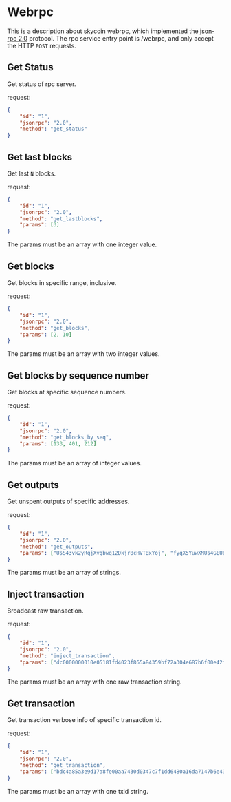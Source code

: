 # Webrpc

This is a description about skycoin webrpc, which implemented the [json-rpc 2.0](http://www.jsonrpc.org/specification) protocol.
The rpc service entry point is /webrpc, and only accept the HTTP `POST` requests.

## Get Status

Get status of rpc server.

request:

```json
{
    "id": "1",
    "jsonrpc": "2.0",
    "method": "get_status"
}
```

## Get last blocks

Get last `N` blocks.

request:

```json
{
    "id": "1",
    "jsonrpc": "2.0",
    "method": "get_lastblocks",
    "params": [3]
}
```

The params must be an array with one integer value.

## Get blocks

Get blocks in specific range, inclusive.

request:

```json
{
    "id": "1",
    "jsonrpc": "2.0",
    "method": "get_blocks",
    "params": [2, 10]
}
```

The params must be an array with two integer values.

## Get blocks by sequence number

Get blocks at specific sequence numbers.

request:

```json
{
    "id": "1",
    "jsonrpc": "2.0",
    "method": "get_blocks_by_seq",
    "params": [133, 401, 212]
}
```

The params must be an array of integer values.

## Get outputs

Get unspent outputs of specific addresses.

request:

```json
{
    "id": "1",
    "jsonrpc": "2.0",
    "method": "get_outputs",
    "params": ["UsS43vk2yRqjXvgbwq12Dkjr8cHVTBxYoj", "fyqX5YuwXMUs4GEUE3LjLyhrqvNztFHQ4B"]
}
```

The params must be an array of strings.

## Inject transaction

Broadcast raw transaction.

request:

```json
{
    "id": "1",
    "jsonrpc": "2.0",
    "method": "inject_transaction",
    "params": ["dc0000000010e05181fd4023f865a84359bf72a304e687b6f00e42f93ad9a4b8ee5a64aabc01000000dcb5b236eecd97a36c7d0a0b8ed68bb5df6274433a51fddf911f02f3926d20bf6eaabdc21529b7696f498545b06cc7e69f2f08b4dc5fa823c5b3f03da06794a300010000006d8a9c89177ce5e9d3b4b59fff67c00f0471fdebdfbb368377841b03fc7d688b02000000005771eeda2e253697cf5368f16fe05210d5cd319040420f0000000000af010000000000000060dfa95881cdc827b45a6d49b11dbc152ecd4de600093d0000000000af01000000000000"]
}
```

The params must be an array with one raw transaction string.

## Get transaction

Get transaction verbose info of specific transaction id.

request:

```json
{
    "id": "1",
    "jsonrpc": "2.0",
    "method": "get_transaction",
    "params": ["bdc4a85a3e9d17a8fe00aa7430d0347c7f1dd6480a16da7147b6e43905057d43"]
}
```

The params must be an array with one txid string.
